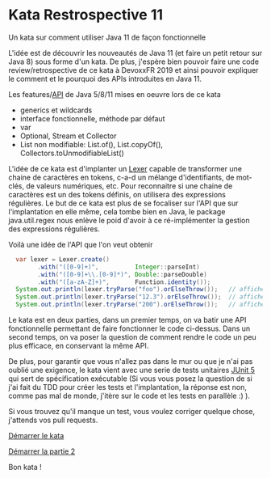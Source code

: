 # Kata Restrospective 11
Un kata sur comment utiliser Java 11 de façon fonctionnelle

L'idée est de découvrir les nouveautés de Java 11 (et faire un petit retour sur Java 8) sous forme d'un kata.
De plus, j'espère bien pouvoir faire une code review/retrospective de ce kata à DevoxxFR 2019 et ainsi pouvoir expliquer le comment et le pourquoi des APIs introduites en Java 11.

Les features/[API](https://docs.oracle.com/en/java/javase/11/docs/api/index.html) de Java 5/8/11 mises en oeuvre lors de ce kata
- generics et wildcards
- interface fonctionnelle, méthode par défaut
- var
- Optional, Stream et Collector
- List non modifiable: List.of(), List.copyOf(), Collectors.toUnmodifiableList()

L'idée de ce kata est d'implanter un [Lexer](https://en.wikipedia.org/wiki/Lexer) capable de transformer une chaine de caractères en tokens, c-a-d un mélange d'identifiants, de mot-clés, de valeurs numériques, etc. Pour reconnaitre si une chaine de caractères est un des tokens définis, on utilisera des expressions régulières. Le but de ce kata est plus de se focaliser sur l'API que sur l'implantation en elle même, cela tombe bien en Java, le package java.util.regex nous enlève le poid d'avoir à ce ré-implémenter la gestion des expressions régulières.

Voilà une idée de l'API que l'on veut obtenir
```java
  var lexer = Lexer.create()
        .with("([0-9]+)",          Integer::parseInt)
        .with("([0-9]+\\.[0-9]*)", Double::parseDouble)
        .with("([a-zA-Z]+)",       Function.identity());
  System.out.println(lexer.tryParse("foo").orElseThrow());   // affiche la chaine foo
  System.out.println(lexer.tryParse("12.3").orElseThrow());  // affiche la valeur flottante 12.3
  System.out.println(lexer.tryParse("200").orElseThrow());   // affiche la valeur entière 200
```

Le kata est en deux parties, dans un premier temps, on va batir une API fonctionnelle permettant de faire fonctionner le code ci-dessus. Dans un second temps, on va poser la question de comment rendre le code un peu plus efficace, en conservant la même API.

De plus, pour garantir que vous n'allez pas dans le mur ou que je n'ai pas oublié une exigence, le kata vient avec une serie de tests unitaires [JUnit 5](https://junit.org/junit5/docs/current/user-guide/) qui sert de spécification exécutable (Si vous vous posez la question de si j'ai fait du TDD pour créer les tests et l'implantation, la réponse est non, comme pas mal de monde, j'itère sur le code et les tests en parallèle :) ).

Si vous trouvez qu'il manque un test, vous voulez corriger quelque chose, j'attends vos pull requests.

[Démarrer le kata](kata.md)

[Démarrer la partie 2](kata-part2.md)

Bon kata !

